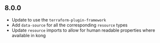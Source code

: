 ## 8.0.0

- Update to use the `terraform-plugin-framework`
- Add `data-source` for all the corresponding `resource` types
- Update `resource` imports to allow for human readable properties where available in kong
